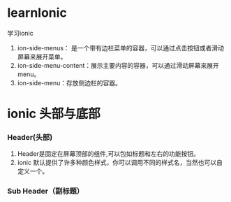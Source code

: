 # learnIonic
学习ionic

1. ion-side-menus： 是一个带有边栏菜单的容器，可以通过点击按钮或者滑动屏幕来展开菜单。
2. ion-side-menu-content：展示主要内容的容器，可以通过滑动屏幕来展开menu。
3. ion-side-menu：存放侧边栏的容器。


# ionic 头部与底部

### Header(头部)
1. Header是固定在屏幕顶部的组件,可以包如标题和左右的功能按钮。
2. ionic 默认提供了许多种颜色样式，你可以调用不同的样式名，当然也可以自定义一个。

### Sub Header（副标题）
